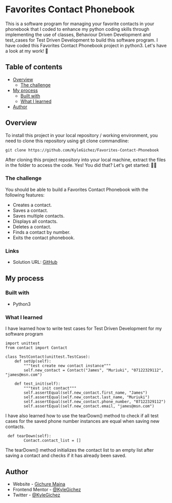 # Favorites Contact Phonebook
This is a software program for managing your favorite contacts in your phonebook that I coded to enhance my python coding skills through implementing the use of  classes, Behaviour Driven Development and test_cases for Test Driven Development to build this software program.
I have coded this Favorites Contact Phonebook project in python3. Let's have a look at my work! :wave:

## Table of contents

- [Overview](#overview)
  - [The challenge](#the-challenge)
- [My process](#my-process)
  - [Built with](#built-with)
  - [What I learned](#what-i-learned)
- [Author](#author)

## Overview
To install this project in your local repository / working environment, you need to clone this repository using git clone commandline:
````Using git clone
git clone https://github.com/KyleGichez/Favorites-Contact-Phonebook
````
After cloning this project repository into your local machine, extract the files in the folder to access the code.
Yes! You did that? Let's get started: 🚶‍♂️ 

### The challenge

You should be able to build a Favorites Contact Phonebook with the following features:

- Creates a contact.
- Saves a contact.
- Saves multiple contacts.
- Displays all contacts.
- Deletes a contact.
- Finds a contact by number.
- Exits the contact phonebook.


### Links

- Solution URL: [GitHub](https://github.com/KyleGichez/Favorites-Contact-Phonebook)

## My process

### Built with

- Python3

### What I learned

I have learned how to write test cases for Test Driven Development for my software program
```Python3
import unittest
from contact import Contact

class TestContact(unittest.TestCase):
    def setUp(self):
        """test create new contact instance"""
        self.new_contact = Contact("James", "Muriuki", "07122329112", "james@msn.com")

    def test_init(self):
        """test init contact"""
        self.assertEqual(self.new_contact.first_name, "James")
        self.assertEqual(self.new_contact.last_name, "Muriuki")
        self.assertEqual(self.new_contact.phone_number, "07122329112")
        self.assertEqual(self.new_contact.email, "james@msn.com")
```
I have also learned how to use the tearDown() method to check if all test cases for the saved phone number instances are equal when saving new contacts.
```Python3
 def tearDown(self):
        Contact.contact_list = []
```
The tearDown() method initializes the contact list to an empty list after saving a contact and checks if it has already been saved.
## Author

- Website - [Gichure Maina](https://www.linkedin.com/in/gichure-maina-a45aab202/)
- Frontend Mentor - [@KyleGichez](https://www.frontendmentor.io/profile/KyleGichez)
- Twitter - [@KyleGichez](https://www.twitter.com/KyleGichez)

